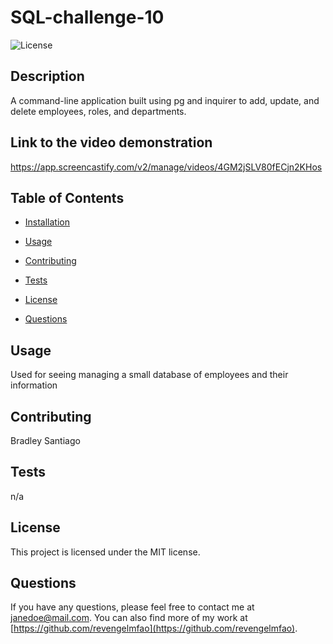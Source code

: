 # SQL-challenge-10

![License](https://img.shields.io/badge/License-MIT-blue.svg)

## Description

A command-line application built using pg and inquirer to add, update, and delete employees, roles, and departments.


## Link to the video demonstration
https://app.screencastify.com/v2/manage/videos/4GM2jSLV80fECjn2KHos

## Table of Contents

* [Installation](#installation)
* [Usage](#usage)
* [Contributing](#contributing)
* [Tests](#tests)

* [License](#license)

* [Questions](#questions)


## Usage

Used for seeing managing a small database of employees and their information

## Contributing

Bradley Santiago

## Tests

n/a

## License

This project is licensed under the MIT license.

## Questions

If you have any questions, please feel free to contact me at [janedoe@mail.com](mailto:janedoe@mail.com). You can also find more of my work at [https://github.com/revengelmfao](https://github.com/revengelmfao).
